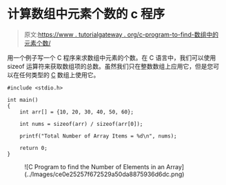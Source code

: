 # 计算数组中元素个数的 c 程序

> 原文:[https://www . tutorialgateway . org/c-program-to-find-数组中的元素个数/](https://www.tutorialgateway.org/c-program-to-find-the-number-of-elements-in-an-array/)

用一个例子写一个 C 程序来求数组中元素的个数。在 C 语言中，我们可以使用 sizeof 运算符来获取数组项的总数。虽然我们只在整数数组上应用它，但是您可以在任何类型的 [C](https://www.tutorialgateway.org/c-programming-examples/) 数组上使用它。

```
#include <stdio.h>

int main()
{
    int arr[] = {10, 20, 30, 40, 50, 60};

	int nums = sizeof(arr) / sizeof(arr[0]);

    printf("Total Number of Array Items = %d\n", nums);

    return 0;
}
```

<figure class="wp-block-image size-large">![C Program to find the Number of Elements in an Array](../Images/ce0e25257f672529a50da8875936d6dc.png)</figure>
